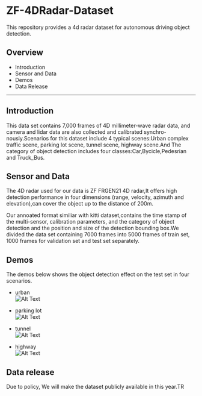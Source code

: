 # ZF-4DRadar-Dataset                 

This repository provides a 4d radar dataset for autonomous driving object detection.

## Overview
* Introduction
* Sensor and Data
* Demos
* Data Release


---

## Introduction
This data set contains 7,000 frames of 4D millimeter-wave radar data, and camera and lidar data are also collected and calibrated synchro-nously.Scenarios for this dataset include 4 typical scenes:Urban complex traffic scene, parking lot scene, tunnel scene, highway scene.And The category of object detection includes four classes:Car,Bycicle,Pedesrian and Truck_Bus.

## Sensor and Data
The 4D radar used for our data is ZF FRGEN21 4D radar,It offers high detection performance in four dimensions (range, velocity, azimuth and elevation),can cover the object up to the distance of 200m.  

Our annoated format similiar with kitti dataset,contains the time stamp of the multi-sensor, calibration parameters, and the category of object detection and the position and size of the detection bounding box.We divided the data set containing 7000 frames into 5000 frames of train set, 1000 frames for validation set and test set separately.


## Demos
The demos below shows the object detection effect on the test set in four scenarios.

- urban  
![Alt Text](https://media.giphy.com/media/a6uwOANOrGBgjMoXTo/giphy.gif)

- parking lot  
![Alt Text](https://media.giphy.com/media/vRHKGnzb7yXHi0EV2l/giphy.gif)

- tunnel  
![Alt Text](https://media.giphy.com/media/94vT6yzqhOep57Cq4O/giphy.gif)

- highway  
![Alt Text](https://media.giphy.com/media/MLM7xI2DhawvC5lRdG/giphy.gif)

## Data release
Due to policy, We will make the dataset publicly available in this year.TR
